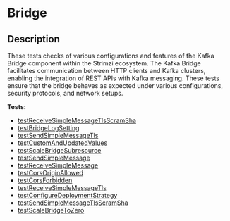 # **Bridge**

## Description
These tests checks of various configurations and features of the Kafka Bridge component within the Strimzi ecosystem. 
The Kafka Bridge facilitates communication between HTTP clients and Kafka clusters, enabling the integration of REST APIs with Kafka messaging. 
These tests ensure that the bridge behaves as expected under various configurations, security protocols, and network setups.


<!-- generated part -->
**Tests:**
- [testReceiveSimpleMessageTlsScramSha](../io.strimzi.systemtest.bridge.HttpBridgeScramShaST.md)
- [testBridgeLogSetting](../io.strimzi.systemtest.log.LogSettingST.md)
- [testSendSimpleMessageTls](../io.strimzi.systemtest.bridge.HttpBridgeTlsST.md)
- [testCustomAndUpdatedValues](../io.strimzi.systemtest.bridge.HttpBridgeST.md)
- [testScaleBridgeSubresource](../io.strimzi.systemtest.bridge.HttpBridgeST.md)
- [testSendSimpleMessage](../io.strimzi.systemtest.bridge.HttpBridgeST.md)
- [testReceiveSimpleMessage](../io.strimzi.systemtest.bridge.HttpBridgeST.md)
- [testCorsOriginAllowed](../io.strimzi.systemtest.bridge.HttpBridgeCorsST.md)
- [testCorsForbidden](../io.strimzi.systemtest.bridge.HttpBridgeCorsST.md)
- [testReceiveSimpleMessageTls](../io.strimzi.systemtest.bridge.HttpBridgeTlsST.md)
- [testConfigureDeploymentStrategy](../io.strimzi.systemtest.bridge.HttpBridgeST.md)
- [testSendSimpleMessageTlsScramSha](../io.strimzi.systemtest.bridge.HttpBridgeScramShaST.md)
- [testScaleBridgeToZero](../io.strimzi.systemtest.bridge.HttpBridgeST.md)
